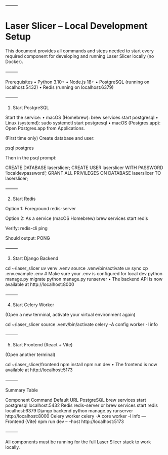 

⸻

# Laser Slicer – Local Development Setup

This document provides all commands and steps needed to start every required component for developing and running Laser Slicer locally (no Docker).

⸻

Prerequisites
	•	Python 3.10+
	•	Node.js 18+
	•	PostgreSQL (running on localhost:5432)
	•	Redis (running on localhost:6379)

⸻

1. Start PostgreSQL

Start the service:
	•	macOS (Homebrew):
brew services start postgresql
	•	Linux (systemd):
sudo systemctl start postgresql
	•	macOS (Postgres.app):
Open Postgres.app from Applications.

(First time only) Create database and user:

psql postgres

Then in the psql prompt:

CREATE DATABASE laserslicer;
CREATE USER laserslicer WITH PASSWORD ‘localdevpassword’;
GRANT ALL PRIVILEGES ON DATABASE laserslicer TO laserslicer;

⸻

2. Start Redis

Option 1: Foreground
redis-server

Option 2: As a service (macOS Homebrew)
brew services start redis

Verify:
redis-cli ping

Should output: PONG

⸻

3. Start Django Backend

cd ~/laser_slicer
uv venv .venv
source .venv/bin/activate
uv sync
cp .env.example .env         # Make sure your .env is configured for local dev
python manage.py migrate
python manage.py runserver
	•	The backend API is now available at http://localhost:8000

⸻

4. Start Celery Worker

(Open a new terminal, activate your virtual environment again)

cd ~/laser_slicer
source .venv/bin/activate
celery -A config worker -l info

⸻

5. Start Frontend (React + Vite)

(Open another terminal)

cd ~/laser_slicer/frontend
npm install
npm run dev 
	•	The frontend is now available at http://localhost:5173

⸻

Summary Table

Component	Command	Default URL
PostgreSQL	brew services start postgresql	localhost:5432
Redis	redis-server or brew services start redis	localhost:6379
Django backend	python manage.py runserver	http://localhost:8000
Celery worker	celery -A core worker -l info	—
Frontend (Vite)	npm run dev – –host	http://localhost:5173


⸻

All components must be running for the full Laser Slicer stack to work locally.

